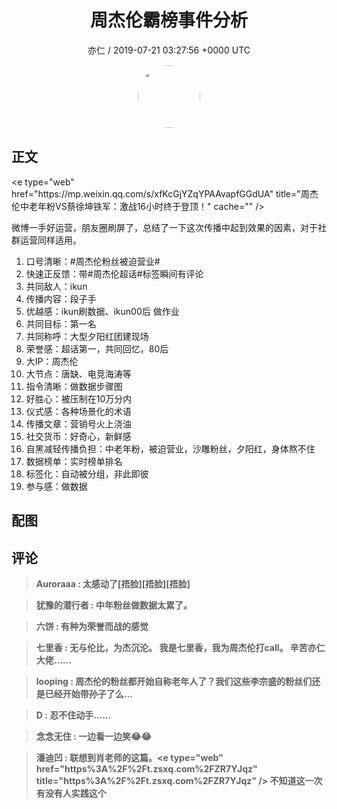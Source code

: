<h1 align="center">周杰伦霸榜事件分析</h1>
<p align="center">
    <a>亦仁 / 2019-07-21 03:27:56 &#43;0000 UTC</a>
</p>

<div align="center">
    <img src="https://images.zsxq.com/Fn3NQqCN8nuGF86yZPXSbEsl0mb3?e=1590940799&amp;token=kIxbL07-8jAj8w1n4s9zv64FuZZNEATmlU_Vm6zD:pfbNc8W3hS0oYG_hyXXh_rHMHuc=" width="100" height="100" style="border:1px solid;border-radius:50%; color:#ffffff"/>
</div>

## 正文

<div>
&lt;e type=&#34;web&#34; href=&#34;https://mp.weixin.qq.com/s/xfKcGjYZqYPAAvapfGGdUA&#34; title=&#34;周杰伦中老年粉VS蔡徐坤铁军：激战16小时终于登顶！&#34; cache=&#34;&#34; /&gt;

微博一手好运营，朋友圈刷屏了，总结了一下这次传播中起到效果的因素，对于社群运营同样适用。

1. 口号清晰：#周杰伦粉丝被迫营业#
2. 快速正反馈：带#周杰伦超话#标签瞬间有评论
3. 共同敌人：ikun
4. 传播内容：段子手
5. 优越感：ikun刷数据、ikun00后 做作业
6. 共同目标：第一名
7. 共同称呼：大型夕阳红团建现场
8. 荣誉感：超话第一，共同回忆，80后
9. 大IP：周杰伦
10. 大节点：唐缺、电竞海涛等
11. 指令清晰：做数据步骤图
12. 好胜心：被压制在10万分内
13. 仪式感：各种场景化的术语
14. 传播文章：营销号火上浇油
15. 社交货币：好奇心，新鲜感
16. 自黑减轻传播负担：中老年粉，被迫营业，沙雕粉丝，夕阳红，身体熬不住
18. 数据榜单：实时榜单排名
18. 标签化：自动被分组，非此即彼
19. 参与感：做数据
</div>

## 配图
<div class="image" align="center">

</div>

## 评论

<div align="left">
<div>

<blockquote >
<span> <strong>Auroraaa : 太感动了[捂脸][捂脸][捂脸] </strong></span>
</blockquote>

<blockquote >
<span> <strong>犹豫的潜行者 : 中年粉丝做数据太累了。 </strong></span>
</blockquote>

<blockquote >
<span> <strong>六饼 : 有种为荣誉而战的感觉 </strong></span>
</blockquote>

<blockquote >
<span> <strong>七里香 : 无与伦比，为杰沉沦。
我是七里香，我为周杰伦打call。
辛苦亦仁大佬…… </strong></span>
</blockquote>

<blockquote >
<span> <strong>looping : 周杰伦的粉丝都开始自称老年人了？我们这些李宗盛的粉丝们还是已经开始带孙子了么… </strong></span>
</blockquote>

<blockquote >
<span> <strong>D : 忍不住动手…… </strong></span>
</blockquote>

<blockquote >
<span> <strong>念念无住 : 一边看一边笑😂😂 </strong></span>
</blockquote>

<blockquote >
<span> <strong>潘迪凹 : 联想到肖老师的这篇。&lt;e type=&#34;web&#34; href=&#34;https%3A%2F%2Ft.zsxq.com%2FZR7YJqz&#34; title=&#34;https%3A%2F%2Ft.zsxq.com%2FZR7YJqz&#34; /&gt;
不知道这一次有没有人实践这个 </strong></span>
</blockquote>

</div>
</div>